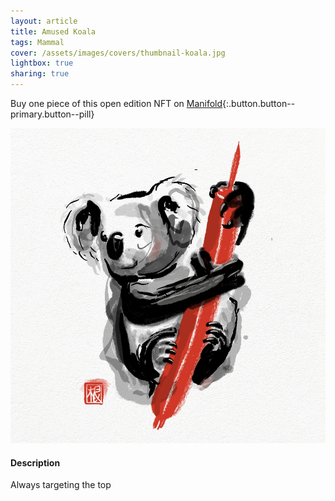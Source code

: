 ```yaml
---
layout: article
title: Amused Koala
tags: Mammal
cover: /assets/images/covers/thumbnail-koala.jpg
lightbox: true
sharing: true
---
```


Buy one piece of this open edition NFT on [Manifold](https://app.manifold.xyz/c/cryptosumie-3){:.button.button--primary.button--pill}

<div class="card mt-3">
  <div class="card__image">
    <img src="/assets/images/hd/koala.jpg"/>
  </div>
  <div class="card__content">
    <div class="card__header">
      <h4>Description</h4>
    </div>
    <p>Always targeting the top</p>
  </div>
</div>



